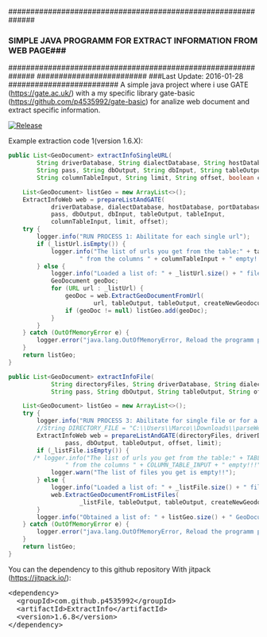 ##############################################################
### SIMPLE JAVA PROGRAMM FOR EXTRACT INFORMATION FROM WEB PAGE###
##############################################################
#########################
###Last Update: 2016-01-28
#########################
A simple java project where i use GATE (https://gate.ac.uk/) with a my specific library 
gate-basic (https://github.com/p4535992/gate-basic) for analize web document and extract specific information.

[![Release](https://img.shields.io/github/release/p4535992/ExtractInfo.svg?label=maven)](https://jitpack.io/p4535992/ExtractInfo)

Example extraction code 1(version 1.6.X):
```java
public List<GeoDocument> extractInfoSingleURL(
        String driverDatabase, String dialectDatabase, String hostDatabase, String portDatabase, String user,
        String pass, String dbOutput, String dbInput, String tableOutput, String tableInput,
        String columnTableInput, String limit, String offset, boolean createNewGeodocumentTable, boolean erase) {

    List<GeoDocument> listGeo = new ArrayList<>();
    ExtractInfoWeb web = prepareListAndGATE(
            driverDatabase, dialectDatabase, hostDatabase, portDatabase, user,
            pass, dbOutput, dbInput, tableOutput, tableInput,
            columnTableInput, limit, offset);
    try {
        logger.info("RUN PROCESS 1: Abilitate for each single url");
        if (_listUrl.isEmpty()) {
            logger.info("The list of urls you get from the table:" + tableInput +
                    " from the columns " + columnTableInput + " empty!!!");
        } else {
            logger.info("Loaded a list of: " + _listUrl.size() + " files");
            GeoDocument geoDoc;
            for (URL url : _listUrl) {
                geoDoc = web.ExtractGeoDocumentFromUrl(
                        url, tableOutput, tableOutput, createNewGeodocumentTable, erase);
                if (geoDoc != null) listGeo.add(geoDoc);
            }
        }
    } catch (OutOfMemoryError e) {
        logger.error("java.lang.OutOfMemoryError, Reload the programm please");
    }
    return listGeo;
}

public List<GeoDocument> extractInfoFile(
            String directoryFiles, String driverDatabase, String dialectDatabase, String hostDatabase, String portDatabase, String user,
            String pass, String dbOutput, String tableOutput, String offset, String limit, boolean createNewGeodocumentTable, boolean erase) {

    List<GeoDocument> listGeo = new ArrayList<>();
    try {
        logger.info("RUN PROCESS 3: Abilitate for single file or for a directory");
        //String DIRECTORY_FILE = "C:\\Users\\Marco\\Downloads\\parseWebUrls";
        ExtractInfoWeb web = prepareListAndGATE(directoryFiles, driverDatabase, dialectDatabase, hostDatabase, portDatabase, user,
                pass, dbOutput, tableOutput, offset, limit);
        if (_listFile.isEmpty()) {
       /* logger.info("The list of urls you get from the table:" + TABLE_INPUT +
                " from the columns " + COLUMN_TABLE_INPUT + " empty!!!");*/
            logger.warn("The list of files you get is empty!!");
        } else {
            logger.info("Loaded a list of: " + _listFile.size() + " files");
            web.ExtractGeoDocumentFromListFiles(
                    _listFile, tableOutput, tableOutput, createNewGeodocumentTable, erase);
        }
        logger.info("Obtained a list of: " + listGeo.size() + " GeoDocument");
    } catch (OutOfMemoryError e) {
        logger.error("java.lang.OutOfMemoryError, Reload the programm please");
    }
    return listGeo;
}
```

You can the dependency to this github repository With jitpack (https://jitpack.io/):

<!-- Put the Maven coordinates in your HTML: -->
 <pre class="prettyprint">&lt;dependency&gt;
  &lt;groupId&gt;com.github.p4535992&lt;/groupId&gt;
  &lt;artifactId&gt;ExtractInfo&lt;/artifactId&gt;
  &lt;version&gt;<span id="latest_release">1.6.8</span>&lt;/version&gt;
&lt;/dependency&gt;  </pre>

<!-- Add this script to update "latest_release" span to latest version -->
<script>
      var user = 'p4535992'; // Replace with your user/repo
      var repo = 'ExtractInfo'

      var xmlhttp = new XMLHttpRequest();
      xmlhttp.onreadystatechange = function() {
          if (xmlhttp.readyState == 4 && xmlhttp.status == 200) {
              var myArr = JSON.parse(xmlhttp.responseText);
              populateRelease(myArr);
          }
      }
      xmlhttp.open("GET", "https://api.github.com/repos/" user + "/" + repo + "/releases", true);
      xmlhttp.send();

      function populateRelease(arr) {
          var release = arr[0].tag_name;
          document.getElementById("latest_release").innerHTML = release;
      }
</script>

